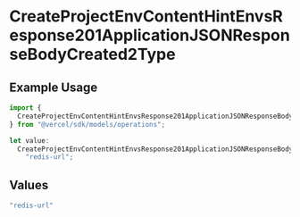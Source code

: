 # CreateProjectEnvContentHintEnvsResponse201ApplicationJSONResponseBodyCreated2Type

## Example Usage

```typescript
import {
  CreateProjectEnvContentHintEnvsResponse201ApplicationJSONResponseBodyCreated2Type,
} from "@vercel/sdk/models/operations";

let value:
  CreateProjectEnvContentHintEnvsResponse201ApplicationJSONResponseBodyCreated2Type =
    "redis-url";
```

## Values

```typescript
"redis-url"
```